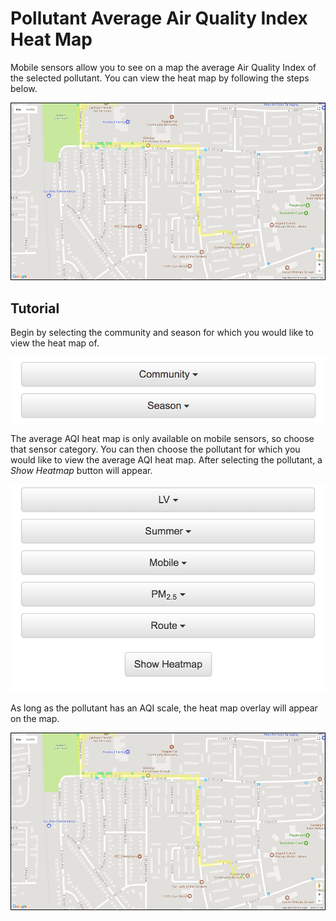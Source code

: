 # Pollutant Average Air Quality Index Heat Map

Mobile sensors allow you to see on a map the average Air Quality Index of the selected pollutant. You can view the heat map by following the steps below.

![Heat Map](images/heatmap.png "Heat Map")

## Tutorial

Begin by selecting the community and season for which you would like to view the heat map of.

![Community and Season Dropdowns](images/community-season.png)

The average AQI heat map is only available on mobile sensors, so choose that sensor category. You can then choose the pollutant for which you would like to view the average AQI heat map. After selecting the pollutant, a _Show Heatmap_ button will appear.

![Heat Map Button](images/heatmap-button.png)

As long as the pollutant has an AQI scale, the heat map overlay will appear on the map.

![Heat Map](images/heatmap.png "Heat Map")
